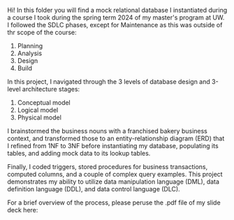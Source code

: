 Hi!
In this folder you will find a mock relational database I instantiated during a course I took during the spring term 2024 of my master's program at UW. I followed the SDLC phases, except for Maintenance as this was outside of thr scope of the course:
1. Planning
2. Analysis
3. Design
4. Build
   
In this project, I navigated through the 3 levels of database design and 3-level architecture stages:
1. Conceptual model
2. Logical model
3. Physical model

I brainstormed the business nouns with a franchised bakery business context, and transformed those to an entity-relationship diagram (ERD) that I refined from 1NF to 3NF before instantiating my database, populating its tables, and adding mock data to its lookup tables. 

Finally, I coded triggers, stored procedures for business transactions, computed columns, and a couple of complex query examples. 
This project demonstrates my ability to utilize data manipulation language (DML), data definition language (DDL), and data control language (DLC).

For a brief overview of the process, please peruse the .pdf file of my slide deck here: 
